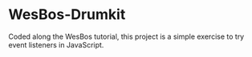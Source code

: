 # WesBos-Drumkit
Coded along the WesBos tutorial, this project is a simple exercise to try event listeners in JavaScript.
